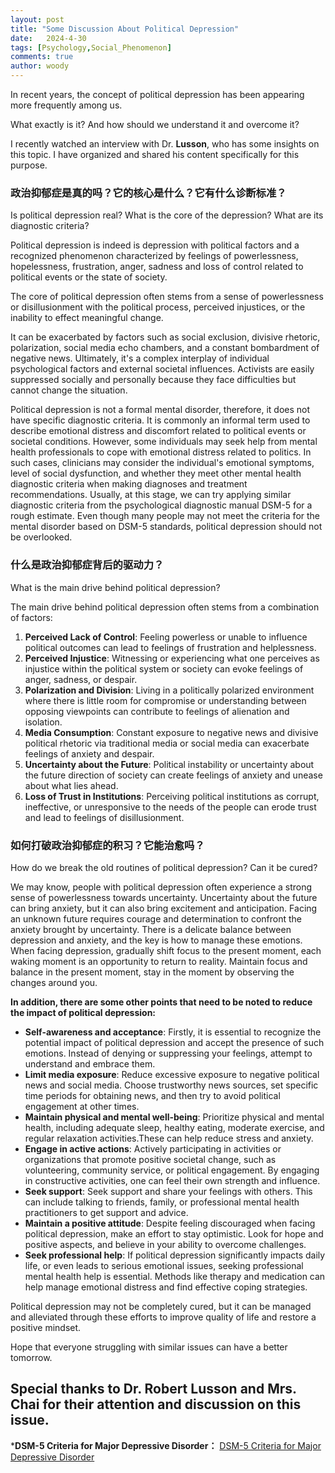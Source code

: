 ```yaml
---
layout: post
title: "Some Discussion About Political Depression"
date:   2024-4-30
tags: [Psychology,Social_Phenomenon]
comments: true
author: woody
---
```


In recent years, the concept of political depression has been appearing more frequently among us. 

What exactly is it? And how should we understand it and overcome it? 

I recently watched an interview with Dr. **Lusson**, who has some insights on this topic. I have organized and shared his content specifically for this purpose.

### 政治抑郁症是真的吗？它的核心是什么？它有什么诊断标准？
Is political depression real? What is the core of the depression? What are its diagnostic criteria?

Political depression is indeed is depression with political factors and a recognized phenomenon characterized by feelings of powerlessness, hopelessness, frustration, anger, sadness and loss of control related to political events or the state of society. 

The core of political depression often stems from a sense of powerlessness or disillusionment with the political process, perceived injustices, or the inability to effect meaningful change.

It can be exacerbated by factors such as social exclusion, divisive rhetoric, polarization, social media echo chambers, and a constant bombardment of negative news. Ultimately, it's a complex interplay of individual psychological factors and external societal influences. Activists are easily suppressed socially and personally because they face difficulties but cannot change the situation.

Political depression is not a formal mental disorder, therefore, it does not have specific diagnostic criteria. It is commonly an informal term used to describe emotional distress and discomfort related to political events or societal conditions. However, some individuals may seek help from mental health professionals to cope with emotional distress related to politics. In such cases, clinicians may consider the individual's emotional symptoms, level of social dysfunction, and whether they meet other mental health diagnostic criteria when making diagnoses and treatment recommendations. Usually, at this stage, we can try applying similar diagnostic criteria from the psychological diagnostic manual DSM-5 for a rough estimate. Even though many people may not meet the criteria for the mental disorder based on DSM-5 standards, political depression should not be overlooked.
### 什么是政治抑郁症背后的驱动力？
What is the main drive behind political depression?

The main drive behind political depression often stems from a combination of factors:

1. **Perceived Lack of Control**: Feeling powerless or unable to influence political outcomes can lead to feelings of frustration and helplessness.
2. **Perceived Injustice**: Witnessing or experiencing what one perceives as injustice within the political system or society can evoke feelings of anger, sadness, or despair.
3. **Polarization and Division**: Living in a politically polarized environment where there is little room for compromise or understanding between opposing viewpoints can contribute to feelings of alienation and isolation.
4. **Media Consumption**: Constant exposure to negative news and divisive political rhetoric via traditional media or social media can exacerbate feelings of anxiety and despair.
5. **Uncertainty about the Future**: Political instability or uncertainty about the future direction of society can create feelings of anxiety and unease about what lies ahead.
6. **Loss of Trust in Institutions**: Perceiving political institutions as corrupt, ineffective, or unresponsive to the needs of the people can erode trust and lead to feelings of disillusionment.

### 如何打破政治抑郁症的积习？它能治愈吗？
How do we break the old routines of political depression? Can it be cured?

We may know, people with political depression often experience a strong sense of powerlessness towards uncertainty. Uncertainty about the future can bring anxiety, but it can also bring excitement and anticipation. Facing an unknown future requires courage and determination to confront the anxiety brought by uncertainty. There is a delicate balance between depression and anxiety, and the key is how to manage these emotions. When facing depression, gradually shift focus to the present moment, each waking moment is an opportunity to return to reality. Maintain focus and balance in the present moment, stay in the moment by observing the changes around you.

**In addition, there are some other points that need to be noted to reduce the impact of political depression:**

- **Self-awareness and acceptance**: Firstly, it is essential to recognize the potential impact of political depression and accept the presence of such emotions. Instead of denying or suppressing your feelings, attempt to understand and embrace them.
- **Limit media exposure**: Reduce excessive exposure to negative political news and social media. Choose trustworthy news sources, set specific time periods for obtaining news, and then try to avoid political engagement at other times.
- **Maintain physical and mental well-being**: Prioritize physical and mental health, including adequate sleep, healthy eating, moderate exercise, and regular relaxation activities.These can help reduce stress and anxiety.
- **Engage in active actions**: Actively participating in activities or organizations that promote positive societal change, such as volunteering, community service, or political engagement. By engaging in constructive activities, one can feel their own strength and influence.
- **Seek support**: Seek support and share your feelings with others. This can include talking to friends, family, or professional mental health practitioners to get support and advice.
- **Maintain a positive attitude**: Despite feeling discouraged when facing political depression, make an effort to stay optimistic. Look for hope and positive aspects, and believe in your ability to overcome challenges.
- **Seek professional help**: If political depression significantly impacts daily life, or even leads to serious emotional issues, seeking professional mental health help is essential. Methods like therapy and medication can help manage emotional distress and find effective coping strategies.

Political depression may not be completely cured, but it can be managed and alleviated through these efforts to improve quality of life and restore a positive mindset.  

Hope that everyone struggling with similar issues can have a better tomorrow.

## Special thanks to Dr. Robert Lusson and Mrs. Chai for their attention and discussion on this issue.

***DSM-5 Criteria for Major Depressive Disorder：**
[DSM-5 Criteria for Major Depressive Disorder](https://www.mdcalc.com/calc/10195/dsm-5-criteria-major-depressive-disorder)
